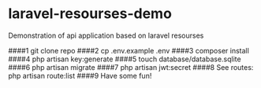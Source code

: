 # laravel-resourses-demo
Demonstration of api application based on laravel resourses

####1
git clone repo
####2
cp .env.example .env
####3
composer install
####4
php artisan key:generate
####5
touch database/database.sqlite
####6
php artisan migrate
####7
php artisan jwt:secret
####8
See routes: php artisan route:list
####9
Have some fun!